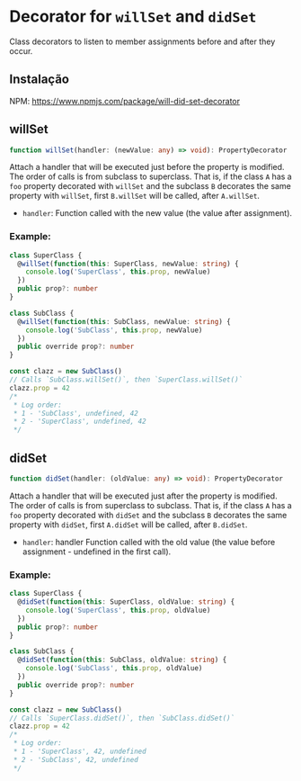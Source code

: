 # Decorator for `willSet` and `didSet`

Class decorators to listen to member assignments before and after they occur.

## Instalação

NPM: https://www.npmjs.com/package/will-did-set-decorator

## willSet

```typescript
function willSet(handler: (newValue: any) => void): PropertyDecorator
```

Attach a handler that will be executed just before the property is modified. The order of calls is from subclass to superclass. That is, if the class `A` has a `foo` property decorated with `willSet` and the subclass `B` decorates the same property with `willSet`, first `B.willSet` will be called, after `A.willSet`.

- `handler`: Function called with the new value (the value after assignment).

### Example:

```typescript
class SuperClass {
  @willSet(function(this: SuperClass, newValue: string) {
    console.log('SuperClass', this.prop, newValue)
  })
  public prop?: number
}

class SubClass {
  @willSet(function(this: SubClass, newValue: string) {
    console.log('SubClass', this.prop, newValue)
  })
  public override prop?: number
}

const clazz = new SubClass()
// Calls `SubClass.willSet()`, then `SuperClass.willSet()`
clazz.prop = 42
/*
 * Log order:
 * 1 - 'SubClass', undefined, 42
 * 2 - 'SuperClass', undefined, 42
 */
```

## didSet

```typescript
function didSet(handler: (oldValue: any) => void): PropertyDecorator
```

Attach a handler that will be executed just after the property is modified. The order of calls is from superclass to subclass. That is, if the class `A` has a `foo` property decorated with `didSet` and the subclass `B` decorates the same property with `didSet`, first `A.didSet` will be called, after `B.didSet`.
- `handler`: handler Function called with the old value (the value before assignment - undefined in the first call).

### Example:

```typescript
class SuperClass {
  @didSet(function(this: SuperClass, oldValue: string) {
    console.log('SuperClass', this.prop, oldValue)
  })
  public prop?: number
}

class SubClass {
  @didSet(function(this: SubClass, oldValue: string) {
    console.log('SubClass', this.prop, oldValue)
  })
  public override prop?: number
}

const clazz = new SubClass()
// Calls `SuperClass.didSet()`, then `SubClass.didSet()`
clazz.prop = 42
/*
 * Log order:
 * 1 - 'SuperClass', 42, undefined
 * 2 - 'SubClass', 42, undefined
 */
```
